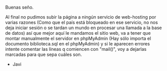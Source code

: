Buenas seño.

Al final no pudimos subir la página a ningún servicio de web-hosting por varias razones (Como que el país está bloqueado en ese servicio, no nos deja iniciar sesión o se tardan un mundo en procesar una llamada a la base de datos) así que mejor aquí le mandamos el sitio web, va a tener que montar manualmente el servidor en phpMyAdmin (Hay sólo importa el documento biblioteca.sql en el phpMyAdmin) y si le aparecen errores intente comentar las líneas q comiencen con "mail()", voy a dejarlas marcadas para que sepa cuáles son.

- Javi
